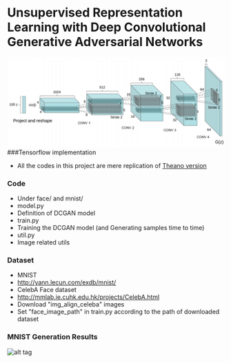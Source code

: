 # Unsupervised Representation Learning with Deep Convolutional Generative Adversarial Networks
![gan](https://github.com/carpedm20/DCGAN-tensorflow/blob/master/DCGAN.png)
###Tensorflow implementation
  * All the codes in this project are mere replication of [Theano version](https://github.com/Newmu/dcgan_code)

### Code
 * Under face/ and mnist/
 * model.py
  * Definition of DCGAN model
 * train.py
  * Training the DCGAN model (and Generating samples time to time)
 * util.py
  * Image related utils 
 
### Dataset
 * MNIST
  * http://yann.lecun.com/exdb/mnist/
 * CelebA Face dataset 
  * http://mmlab.ie.cuhk.edu.hk/projects/CelebA.html
   * Download "img_align_celeba" images
   * Set "face_image_path" in train.py according to the path of downloaded dataset

### MNIST Generation Results
![alt tag](https://github.com/jazzsaxmafia/dcgan_tensorflow/blob/master/mnist/vis/sample_15.jpg)
